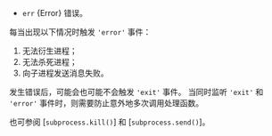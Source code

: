 
* `err` {Error} 错误。

每当出现以下情况时触发 `'error'` 事件：

1. 无法衍生进程；
2. 无法杀死进程；
3. 向子进程发送消息失败。

发生错误后，可能会也可能不会触发 `'exit'` 事件。
当同时监听 `'exit'` 和 `'error'` 事件时，则需要防止意外地多次调用处理函数。

也可参阅 [`subprocess.kill()`] 和 [`subprocess.send()`]。

